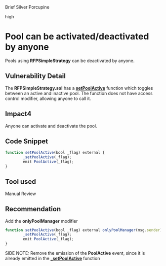 Brief Silver Porcupine

high

# Pool can be activated/deactivated by anyone
Pools using **RFPSimpleStrategy** can be deactivated by anyone.

## Vulnerability Detail
The **RFPSimpleStrategy.sol** has a [**setPoolActive**](https://github.com/sherlock-audit/2023-09-Gitcoin/blob/main/allo-v2/contracts/strategies/rfp-simple/RFPSimpleStrategy.sol#L219-L222) function which toggles between an active and inactive pool. The function does not have access control modifier, allowing anyone to call it.

## Impact4
Anyone can activate and deactivate the pool.

## Code Snippet
```jsx
function setPoolActive(bool _flag) external {
        _setPoolActive(_flag);
        emit PoolActive(_flag);
}
```

## Tool used

Manual Review

## Recommendation
Add the **onlyPoolManager** modifier

```jsx
function setPoolActive(bool _flag) external onlyPoolManager(msg.sender) {
        _setPoolActive(_flag);
        emit PoolActive(_flag);
}
```

SIDE NOTE: Remove the emission of the **PoolActive** event, since it is already emitted in the [**_setPoolActive**](https://github.com/sherlock-audit/2023-09-Gitcoin/blob/main/allo-v2/contracts/strategies/BaseStrategy.sol#L278) function